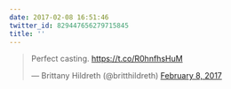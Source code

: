 ```yaml
---
date: 2017-02-08 16:51:46
twitter_id: 829447656279715845
title: ''
---
```


<blockquote class="twitter-tweet"><p lang="en" dir="ltr">Perfect casting. <a href="https://t.co/R0hnfhsHuM">https://t.co/R0hnfhsHuM</a></p>&mdash; Brittany Hildreth (@britthildreth) <a href="https://twitter.com/britthildreth/status/829418862034694145?ref_src=twsrc%5Etfw">February 8, 2017</a></blockquote>
<script async src="https://platform.twitter.com/widgets.js" charset="utf-8"></script>
